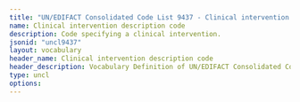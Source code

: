 ```yaml
---
title: "UN/EDIFACT Consolidated Code List 9437 - Clinical intervention description code (20B) JSON-LD Vocabulary"
name: Clinical intervention description code
description: Code specifying a clinical intervention.
jsonid: "uncl9437"
layout: vocabulary
header_name: Clinical intervention description code
header_description: Vocabulary Definition of UN/EDIFACT Consolidated Code List 9437 - Clinical intervention description code (20B) semantics in HTML format. JSON-LD format is available at [uncl9437.jsonld](/vocabulary/uncl9437.jsonld)
type: uncl
options:
---
```

